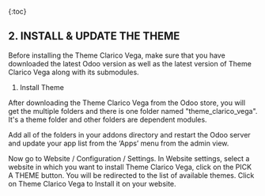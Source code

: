 {:toc}

## 2. INSTALL & UPDATE THE THEME
Before installing the Theme Clarico Vega, make sure that you have downloaded the latest Odoo version as well as the latest version of Theme Clarico Vega along with its submodules.

1. Install Theme

After downloading the Theme Clarico Vega from the Odoo store, you will get the multiple folders and there is one folder named "theme_clarico_vega". It's a theme folder and other folders are dependent modules.

Add all of the folders in your addons directory and restart the Odoo server and update your app list from the ‘Apps’ menu from the admin view.


Now go to Website / Configuration / Settings. In Website settings, select a website in which you want to install Theme Clarico Vega, click on the PICK A THEME button. You will be redirected to the list of available themes. Click on Theme Clarico Vega to Install it on your website.

